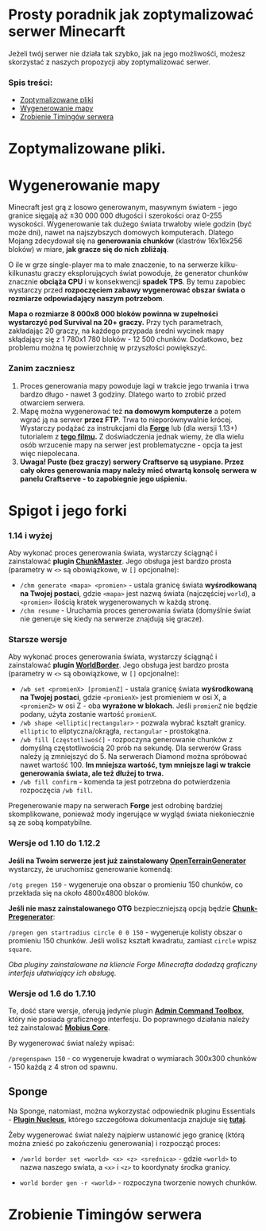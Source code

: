# Prosty poradnik jak zoptymalizować serwer Minecarft
Jeżeli twój serwer nie działa tak szybko, jak na jego możliwośći, możesz skorzystać z naszych propozycji aby zoptymalizować serwer.
### Spis treści:
- [Zoptymalizowane pliki]()
- [Wygenerowanie mapy]()
- [Zrobienie Timingów serwera]()

# Zoptymalizowane pliki.

# Wygenerowanie mapy
Minecraft jest grą z losowo generowanym, masywnym światem - jego granice sięgają aż ±30 000 000 długości i szerokości oraz 0-255 wysokości. Wygenerowanie tak dużego świata trwałoby wiele godzin (być może dni), nawet na najszybszych domowych komputerach. Dlatego Mojang zdecydował się na **generowania chunków** (klastrów 16x16x256 bloków) w miare, **jak gracze się do nich zbliżają**.

O ile w grze single-player ma to małe znaczenie, to na serwerze kilku-kilkunastu graczy eksplorujących świat powoduje, że generator chunków znacznie **obciąża CPU** i w konsekwencji **spadek TPS**. By temu zapobiec wystarczy przed **rozpoczęciem zabawy wygenerować obszar świata o rozmiarze odpowiadający naszym potrzebom**.

**Mapa o rozmiarze 8 000x8 000 bloków powinna w zupełności wystarczyć pod Survival na 20+ graczy.** Przy tych parametrach, zakładając 20 graczy, na każdego przypada średni wycinek mapy skłądający się z 1 780x1 780 bloków - 12 500 chunków. Dodatkowo, bez problemu można tę powierzchnię w przyszłości powiększyć.

### Zanim zaczniesz
1. Proces generowania mapy powoduje lagi w trakcie jego trwania i trwa bardzo długo - nawet 3 godziny. Dlatego warto to zrobić przed otwarciem serwera.
2. Mapę można wygenerować też **na domowym komputerze** a potem wgrać ją na serwer **przez FTP**. Trwa to nieporównywalnie krócej. Wystarczy podążać za instrukcjami dla **[Forge](#forge)** lub (dla wersji 1.13+) tutorialem z **[tego filmu](https://www.youtube.com/watch?v=5yRnGpcIoS8).** Z doświadczenia jednak wiemy, że dla wielu osób wrzucenie mapy na serwer jest problematyczne - opcja ta jest więc niepolecana.
3. **Uwaga! Puste (bez graczy) serwery Craftserve są usypiane. Przez cały okres generowania mapy należy mieć otwartą konsolę serwera w panelu Craftserve - to zapobiegnie jego uśpieniu.**


# Spigot i jego forki

### 1.14 i wyżej
Aby wykonać proces generowania świata, wystarczy ściągnąć i zainstalować **plugin [ChunkMaster](https://www.spigotmc.org/resources/chunkmaster.71351/)**. Jego obsługa jest bardzo prosta (parametry w `<>` są obowiązkowe, w `[]` opcjonalne):

* `/chm generate <mapa> <promien>` - ustala granicę świata **wyśrodkowaną na Twojej postaci**, gdzie `<mapa>` jest nazwą świata (najczęściej `world`), a `<promien>` ilością kratek wygenerowanych w każdą stronę.
* `/chm resume` - Uruchamia proces generowania świata (domyślnie świat nie generuje się kiedy na serwerze znajdują się gracze).

### Starsze wersje
Aby wykonać proces generowania świata, wystarczy ściągnąć i zainstalować **plugin [WorldBorder](https://www.spigotmc.org/resources/worldborder.60905/)**. Jego obsługa jest bardzo prosta (parametry w `<>` są obowiązkowe, w `[]` opcjonalne):

* `/wb set <promienX> [promienZ]` - ustala granicę świata **wyśrodkowaną na Twojej postaci**, gdzie `<promienX>` jest promieniem w osi X, a `<promienZ>` w osi Z - oba **wyrażone w blokach**. Jeśli `promienZ` nie będzie podany, użyta zostanie wartość `promienX`.
* `/wb shape <elliptic|rectangular>` - pozwala wybrać kształt granicy. `elliptic` to eliptyczna/okrągła, `rectangular` - prostokątna.
* `/wb fill [częstotliwość]` - rozpoczyna generowanie chunków z domyślną częstotliwością 20 prób na sekundę. Dla serwerów Grass należy ją zmniejszyć do 5. Na serwerach Diamond można spróbować nawet wartość 100. **Im mniejsza wartość, tym mniejsze lagi w trakcie generowania świata, ale też dłużej to trwa.**
* `/wb fill confirm` - komenda ta jest potrzebna do potwierdzenia rozpoczęcia `/wb fill`.

Pregenerowanie mapy na serwerach **Forge** jest odrobinę bardziej skomplikowane, ponieważ mody ingerujące w wygląd świata niekoniecznie są ze sobą kompatybilne.

### Wersje od 1.10 do 1.12.2

**Jeśli na Twoim serwerze jest już zainstalowany [OpenTerrainGenerator](https://www.curseforge.com/minecraft/mc-mods/open-terrain-generator)** wystarczy, że uruchomisz generowanie komendą: 

`/otg pregen 150` - wygeneruje ona obszar o promieniu 150 chunków, co przekłada się na około 4800x4800 bloków.


**Jeśli nie masz zainstalowanego OTG** bezpieczniejszą opcją będzie [**Chunk-Pregenerator**](https://www.curseforge.com/minecraft/mc-mods/chunkpregenerator):

`/pregen gen startradius circle 0 0 150` - wygeneruje kolisty obszar o promieniu 150 chunków. Jeśli wolisz kształt kwadratu, zamiast `circle` wpisz `square`.

*Oba pluginy zainstalowane na kliencie Forge Minecrafta dodadzą graficzny interfejs ułatwiający ich obsługę.*

### Wersje od 1.6 do 1.7.10

Te, dość stare wersje, oferują jedynie plugin **[Admin Command Toolbox](https://www.curseforge.com/minecraft/mc-mods/admin-commands-toolbox)**, który nie posiada graficznego interfesju. Do poprawnego działania należy też zainstalować **[Mobius Core](https://www.curseforge.com/minecraft/mc-mods/mobiuscore)**.

By wygenerować świat należy wpisać:

`/pregenspawn 150` - co wygeneruje kwadrat o wymiarach 300x300 chunków - 150 każdą z 4 stron od spawnu.

<a name="sponge"><h2>Sponge</h2></a>

Na Sponge, natomiast, można wykorzystać odpowiednik pluginu Essentials - **[Plugin Nucleus](https://ore.spongepowered.org/Nucleus/Nucleus)**, którego szczegółowa dokumentacja znajduje się **[tutaj](https://nucleuspowered.org/)**.

Żeby wygenerować świat należy najpierw ustanowić jego granicę (którą można znieść po zakończeniu generowania) i rozpocząć proces:

* `/world border set <world> <x> <z> <srednica>` - gdzie `<world>` to nazwa naszego swiata, a `<x>` i `<z>` to koordynaty środka granicy.

* `world border gen -r <world>` - rozpoczyna tworzenie nowych chunków.


# Zrobienie Timingów serwera
